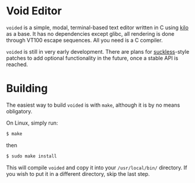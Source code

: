 # Void Editor

`voided` is a simple, modal, terminal-based text editor written in C using [kilo](https://github.com/antirez/kilo) as a base. 
It has no dependencies except glibc, all rendering is done through VT100 escape sequences.
All you need is a C compiler.

`voided` is still in very early development. There are plans for [suckless](https://suckless.org/)-style patches to add optional functionality in the future, once a stable API is reached.  

# Building

The easiest way to build `voided` is with `make`, although it is by no means obligatory.

On Linux, simply run:
```sh
$ make
```
then
```sh
$ sudo make install
```

This will compile `voided` and copy it into your `/usr/local/bin/` directory. If you wish to put it in a different directory, skip the last step.

